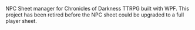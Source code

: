 NPC Sheet manager for Chronicles of Darkness TTRPG built with WPF. This project has been retired before the NPC sheet could be upgraded to a full player sheet. 
